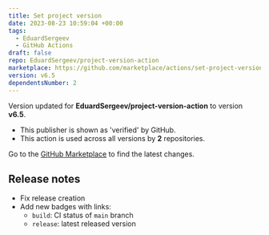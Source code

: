 ```yaml
---
title: Set project version
date: 2023-08-23 10:59:04 +00:00
tags:
  - EduardSergeev
  - GitHub Actions
draft: false
repo: EduardSergeev/project-version-action
marketplace: https://github.com/marketplace/actions/set-project-version
version: v6.5
dependentsNumber: 2
---
```



Version updated for **EduardSergeev/project-version-action** to version **v6.5**.
- This publisher is shown as 'verified' by GitHub.
- This action is used across all versions by **2** repositories.

Go to the [GitHub Marketplace](https://github.com/marketplace/actions/set-project-version) to find the latest changes.

## Release notes

- Fix release creation
- Add new badges with links:
  - `build`: CI status of `main` branch
  - `release`: latest released version
